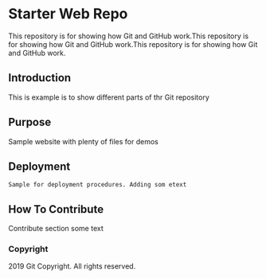 # Starter Web Repo

This repository is for showing how Git and GitHub work.This repository is for showing how Git and GitHub work.This repository is for showing how Git and GitHub work.

## Introduction
 This is example is to show different parts of thr Git repository

## Purpose

Sample website with plenty of files for demos

## Deployment

	Sample for deployment procedures. Adding som etext

## How To Contribute

  Contribute section some text


  ### Copyright

  2019 Git Copyright. All rights reserved.
